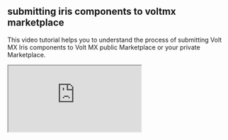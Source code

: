                              

submitting iris components to voltmx marketplace
----------------------------------------------------

This video tutorial helps you to understand the process of submitting Volt MX Iris components to Volt MX public Marketplace or your private Marketplace.

<div class="youtube-wrapper"><iframe src="https://www.youtube.com/embed/-u_BIcHc49c" allowfullscreen=""></iframe></div>
